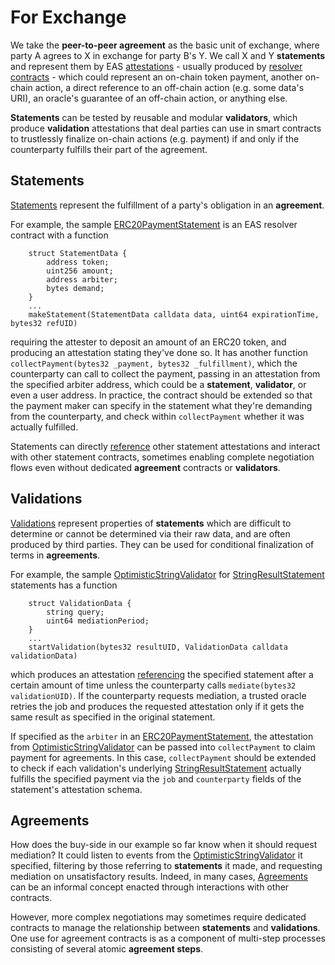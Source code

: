 # For Exchange

We take the **peer-to-peer agreement** as the basic unit of exchange, where party A agrees to X in exchange for party B's Y. We call X and Y **statements** and represent them by EAS [attestations](https://docs.attest.org/docs/core--concepts/attestations) - usually produced by [resolver contracts](https://docs.attest.org/docs/core--concepts/resolver-contracts) - which could represent an on-chain token payment, another on-chain action, a direct reference to an off-chain action (e.g. some data's URI), an oracle's guarantee of an off-chain action, or anything else.

**Statements** can be tested by reusable and modular **validators**, which produce **validation** attestations that deal parties can use in smart contracts to trustlessly finalize on-chain actions (e.g. payment) if and only if the counterparty fulfills their part of the agreement.
## Statements

[Statements](./For_Exchange/Statements.md) represent the fulfillment of a party's obligation in an **agreement**. 

For example, the sample [ERC20PaymentStatement](./../Implementations/Exchange/Statements/ERC20PaymentStatement.md) is an EAS resolver contract with a function
```solidity
    struct StatementData {
        address token;
        uint256 amount;
        address arbiter;
        bytes demand;
    }
    ...
    makeStatement(StatementData calldata data, uint64 expirationTime, bytes32 refUID)
```
requiring the attester to deposit an amount of an ERC20 token, and producing an attestation stating they've done so. It has another function `collectPayment(bytes32 _payment, bytes32 _fulfillment)`, which the counterparty can call to collect the payment, passing in an attestation from the specified arbiter address, which could be a **statement**, **validator**, or even a user address. In practice, the contract should be extended so that the payment maker can specify in the statement what they're demanding from the counterparty, and check within `collectPayment` whether it was actually fulfilled.

 Statements can directly [reference](https://docs.attest.org/docs/tutorials/referenced-attestations) other statement attestations and interact with other statement contracts, sometimes enabling complete negotiation flows even without dedicated **agreement** contracts or **validators**.
## Validations

[Validations](./For_Exchange/Validations.md) represent properties of **statements** which are difficult to determine or cannot be determined via their raw data, and are often produced by third parties. They can be used for conditional finalization of terms in **agreements**.

For example, the sample [OptimisticStringValidator](./../Implementations/Exchange/Validations/OptimisticStringValidator.md) for [StringResultStatement](./../Implementations/Exchange/Statements/StringResultStatement.md) statements has a function 
```solidity
	struct ValidationData {
        string query;
        uint64 mediationPeriod;
    }
    ...
	startValidation(bytes32 resultUID, ValidationData calldata validationData)
```
which produces an attestation [referencing](https://docs.attest.org/docs/tutorials/referenced-attestations) the specified statement after a certain amount of time unless the counterparty calls `mediate(bytes32 validationUID)`. If the counterparty requests mediation, a trusted oracle retries the job and produces the requested attestation only if it gets the same result as specified in the original statement.

If specified as the `arbiter` in an [ERC20PaymentStatement](./../Implementations/Exchange/Statements/ERC20PaymentStatement.md), the attestation from [OptimisticStringValidator](./../Implementations/Exchange/Validations/OptimisticStringValidator.md) can be passed into `collectPayment` to claim payment for agreements. In this case, `collectPayment` should be extended to check if each validation's underlying [StringResultStatement](./../Implementations/Exchange/Statements/StringResultStatement.md) actually fulfills the specified payment via the `job` and `counterparty` fields of the statement's attestation schema.
## Agreements

How does the buy-side in our example so far know when it should request mediation? It could listen to events from the [OptimisticStringValidator](./../Implementations/Exchange/Validations/OptimisticStringValidator.md) it specified, filtering by those referring to **statements** it made, and requesting mediation on unsatisfactory results. Indeed, in many cases, [Agreements](./For_Exchange/Agreements.md) can be an informal concept enacted through interactions with other contracts. 

However, more complex negotiations may sometimes require dedicated contracts to manage the relationship between **statements** and **validations**. One use for agreement contracts is as a component of multi-step processes consisting of several atomic **agreement steps**.